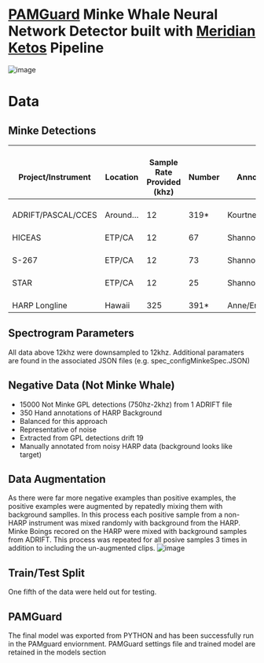 # [PAMGuard](https://www.pamguard.org/) Minke Whale Neural Network Detector built with [Meridian Ketos](https://meridian.cs.dal.ca/2015/04/12/ketos/) Pipeline 

![image](https://github.com/JPalmerK/MinkeBoingKetos/assets/28478110/c8a9ba01-894a-4b84-9ce6-2033f70fab14)
# Data
## Minke Detections

|    <br>Project/Instrument    	|    <br>Location    	|    <br>Sample   Rate Provided (khz)    	|    <br>Number    	|    <br>Annotators           	|
|------------------------------	|--------------------	|----------------------------------------	|------------------	|-----------------------------	|
|    <br>ADRIFT/PASCAL/CCES    	|    <br>Around…     	|    <br>12                              	|    <br>319*      	|    <br>Kourtney/Kaitlin     	|
|    <br>HICEAS                	|    <br>ETP/CA      	|    <br>12                              	|    <br>67        	|    <br>Shannon              	|
|    <br>S-267                 	|    <br>ETP/CA      	|    <br>12                              	|    <br>73        	|    <br>Shannon              	|
|    <br>STAR                  	|    <br>ETP/CA      	|    <br>12                              	|    <br>25        	|    <br>Shannon              	|
|    <br>HARP Longline         	|    <br>Hawaii      	|    <br>325                             	|    <br>391*      	|    <br>Anne/Erin/Kaitlin    	|





## Spectrogram Parameters
All data above 12khz were downsampled to 12khz. Additional paramaters are found in the associated JSON files (e.g. spec_configMinkeSpec.JSON)

## Negative Data (Not Minke Whale)
*	15000 Not Minke GPL detections (750hz-2khz) from 1 ADRIFT file
*	350 Hand annotations of HARP Background
*	Balanced for this approach
*	Representative of noise
*	Extracted from GPL detections drift 19
*	Manually annotated from noisy HARP data (background looks like target)

## Data Augmentation
As there were far more negative examples than positive examples, the positive examples were augmented by repatedly mixing them with background samplles. In this process each positive sample from a non-HARP instrument was mixed randomly with background from the HARP. Minke Boings recored on the HARP were mixed with background samples from ADRIFT. This process was repeated for all posive samples 3 times in addition to including the un-augmented clips.
![image](https://github.com/JPalmerK/MinkeBoingKetos/assets/28478110/4a497aa8-32ac-4cbc-a666-1e7d60eb1212)

## Train/Test Split
One fifth of the data were held out for testing. 

## PAMGuard
The final model was exported from PYTHON and has been successfully run in the PAMguard enviornment. PAMGuard settings file and trained model are retained in the models section


